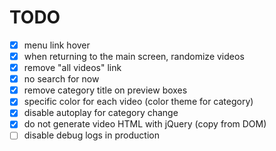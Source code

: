 # TODO

* [x] menu link hover
* [x] when returning to the main screen, randomize videos
* [x] remove "all videos" link
* [x] no search for now
* [x] remove category title on preview boxes
* [x] specific color for each video (color theme for category)
* [x] disable autoplay for category change
* [x] do not generate video HTML with jQuery (copy from DOM)
* [ ] disable debug logs in production
